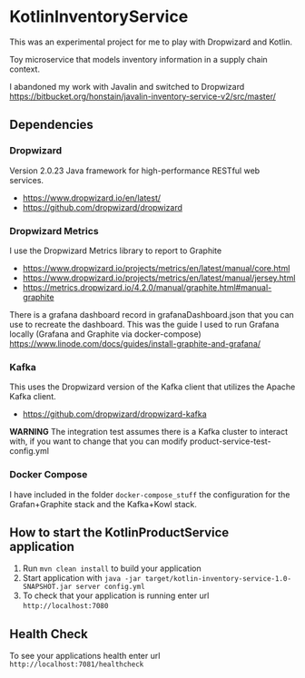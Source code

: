 # KotlinInventoryService
This was an experimental project for me to play with Dropwizard and Kotlin.

Toy microservice that models inventory information in a supply chain context.

I abandoned my work with Javalin and switched to Dropwizard https://bitbucket.org/honstain/javalin-inventory-service-v2/src/master/

## Dependencies
### Dropwizard
Version 2.0.23
Java framework for high-performance RESTful web services.
* https://www.dropwizard.io/en/latest/
* https://github.com/dropwizard/dropwizard

### Dropwizard Metrics
I use the Dropwizard Metrics library to report to Graphite
* https://www.dropwizard.io/projects/metrics/en/latest/manual/core.html
* https://www.dropwizard.io/projects/metrics/en/latest/manual/jersey.html
* https://metrics.dropwizard.io/4.2.0/manual/graphite.html#manual-graphite

There is a grafana dashboard record in grafanaDashboard.json that you can use to recreate the dashboard. 
This was the guide I used to run Grafana locally (Grafana and Graphite via docker-compose) https://www.linode.com/docs/guides/install-graphite-and-grafana/

### Kafka
This uses the Dropwizard version of the Kafka client that utilizes the Apache Kafka client.
* https://github.com/dropwizard/dropwizard-kafka

**WARNING** The integration test assumes there is a Kafka cluster to interact with, if you want to change that you can modify product-service-test-config.yml 

### Docker Compose
I have included in the folder `docker-compose_stuff` the configuration for the Grafan+Graphite stack and the Kafka+Kowl stack.

How to start the KotlinProductService application
---

1. Run `mvn clean install` to build your application
1. Start application with `java -jar target/kotlin-inventory-service-1.0-SNAPSHOT.jar server config.yml`
1. To check that your application is running enter url `http://localhost:7080`

Health Check
---

To see your applications health enter url `http://localhost:7081/healthcheck`
